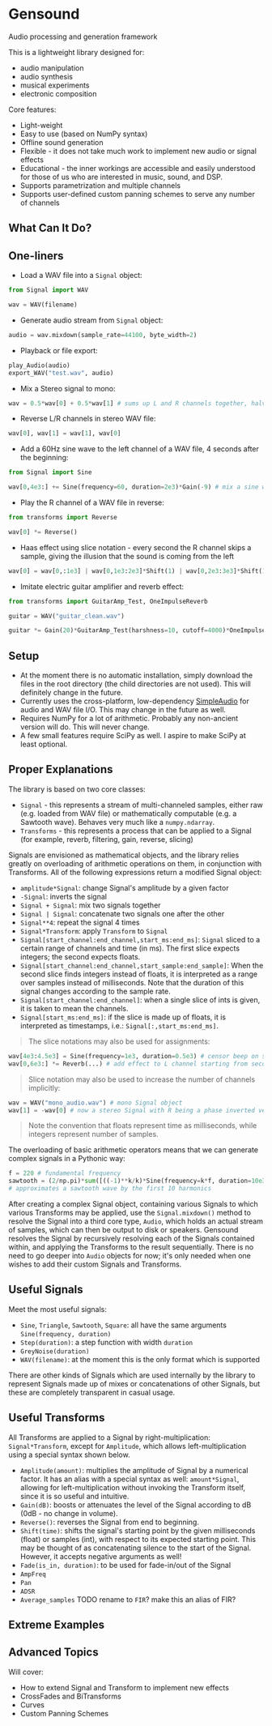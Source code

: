 # Gensound
Audio processing and generation framework


This is a lightweight library designed for:
* audio manipulation
* audio synthesis
* musical experiments
* electronic composition

Core features:
* Light-weight
* Easy to use (based on NumPy syntax)
* Offline sound generation
* Flexible - it does not take much work to implement new audio or signal effects
* Educational - the inner workings are accessible and easily understood for those of us who are interested in music, sound, and DSP.
* Supports parametrization and multiple channels
* Supports user-defined custom panning schemes to serve any number of channels

## What Can It Do?

## One-liners
* Load a WAV file into a `Signal` object:
```python
from Signal import WAV

wav = WAV(filename)
```

* Generate audio stream from `Signal` object:
```python
audio = wav.mixdown(sample_rate=44100, byte_width=2)
```

* Playback or file export:
```python
play_Audio(audio)
export_WAV("test.wav", audio)
```

* Mix a Stereo signal to mono:
```python
wav = 0.5*wav[0] + 0.5*wav[1] # sums up L and R channels together, halving the amplitudes
```

* Reverse L/R channels in stereo WAV file:
```python
wav[0], wav[1] = wav[1], wav[0]
```

* Add a 60Hz sine wave to the left channel of a WAV file, 4 seconds after the beginning:
```python
from Signal import Sine

wav[0,4e3:] += Sine(frequency=60, duration=2e3)*Gain(-9) # mix a sine wav to the L channel, starting at 4000ms
```

* Play the R channel of a WAV file in reverse:
```python
from transforms import Reverse

wav[0] *= Reverse()
```

* Haas effect using slice notation - every second the R channel skips a sample, giving the illusion that the sound is coming from the left
```python
wav[0] = wav[0,:1e3] | wav[0,1e3:2e3]*Shift(1) | wav[0,2e3:3e3]*Shift(1) ... # TODO check
```

* Imitate electric guitar amplifier and reverb effect:
```python
from transforms import GuitarAmp_Test, OneImpulseReverb

guitar = WAV("guitar_clean.wav")

guitar *= Gain(20)*GuitarAmp_Test(harshness=10, cutoff=4000)*OneImpulseReverb(mix=1.2, num=2000, curve="steep")
```

## Setup
* At the moment there is no automatic installation, simply download the files in the root directory (the child directories are not used). This will definitely change in the future.
* Currently uses the cross-platform, low-dependency [SimpleAudio](https://github.com/hamiltron/py-simple-audio) for audio and WAV file I/O. This may change in the future as well.
* Requires NumPy for a lot of arithmetic. Probably any non-ancient version will do. This will never change.
* A few small features require SciPy as well. I aspire to make SciPy at least optional.

## Proper Explanations

The library is based on two core classes:
* `Signal` - this represents a stream of multi-channeled samples, either raw (e.g. loaded from WAV file) or mathematically computable (e.g. a Sawtooth wave). Behaves very much like a `numpy.ndarray`.
* `Transforms` - this represents a process that can be applied to a Signal (for example, reverb, filtering, gain, reverse, slicing)

Signals are envisioned as mathematical objects, and the library relies greatly on overloading of arithmetic operations on them, in conjunction with Transforms. All of the following expressions return a modified Signal object:
* `amplitude*Signal`: change Signal's amplitude by a given factor
* `-Signal`: inverts the signal
* `Signal + Signal`: mix two signals together
* `Signal | Signal`: concatenate two signals one after the other
* `Signal**4`: repeat the signal 4 times
* `Signal*Transform`: apply `Transform` to `Signal`
* `Signal[start_channel:end_channel,start_ms:end_ms]`: `Signal` sliced to a certain range of channels and time (in ms). The first slice expects integers; the second expects floats.
* `Signal[start_channel:end_channel,start_sample:end_sample]`: When the second slice finds integers instead of floats, it is interpreted as a range over samples instead of milliseconds. Note that the duration of this signal changes according to the sample rate.
* `Signal[start_channel:end_channel]`: when a single slice of ints is given, it is taken to mean the channels.
* `Signal[start_ms:end_ms]`: if the slice is made up of floats, it is interpreted as timestamps, i.e.: `Signal[:,start_ms:end_ms]`.

> The slice notations may also be used for assignments:
```python
wav[4e3:4.5e3] = Sine(frequency=1e3, duration=0.5e3) # censor beep on seconds 4-4.5
wav[0,6e3:] *= Reverb(...) # add effect to L channel starting from second 6
```

> Slice notation may also be used to increase the number of channels implicitly:
```python
wav = WAV("mono_audio.wav") # mono Signal object
wav[1] = -wav[0] # now a stereo Signal with R being a phase inverted version of L
```

> Note the convention that floats represent time as milliseconds, while integers represent number of samples.

The overloading of basic arithmetic operators means that we can generate complex signals in a Pythonic way:
```python
f = 220 # fundamental frequency
sawtooth = (2/np.pi)*sum([((-1)**k/k)*Sine(frequency=k*f, duration=10e3) for k in range(1,11)])
# approximates a sawtooth wave by the first 10 harmonics
```

After creating a complex Signal object, containing various Signals to which various Transforms may be applied, use the `Signal.mixdown()` method to resolve the Signal into a third core type, `Audio`, which holds an actual stream of samples, which can then be output to disk or speakers. Gensound resolves the Signal by recursively resolving each of the Signals contained within, and applying the Transforms to the result sequentially. There is no need to go deeper into `Audio` objects for now; it's only needed when one wishes to add their custom Signals and Transforms.

## Useful Signals
Meet the most useful signals:
* `Sine`, `Triangle`, `Sawtooth`, `Square`: all have the same arguments `Sine(frequency, duration)`
* `Step(duration)`: a step function with width `duration`
* `GreyNoise(duration)`
* `WAV(filename)`: at the moment this is the only format which is supported

There are other kinds of Signals which are used internally by the library to represent Signals made up of mixes or concatenations of other Signals, but these are completely transparent in casual usage.

## Useful Transforms
All Transforms are applied to a Signal by right-multiplication: `Signal*Transform`, except for `Amplitude`, which allows left-multiplication using a special syntax shown below.
* `Amplitude(amount)`: multiplies the amplitude of Signal by a numerical factor. It has an alias with a special syntax as well: `amount*Signal`, allowing for left-multiplication without invoking the Transform itself, since it is so useful and intuitive.
* `Gain(dB)`: boosts or attenuates the level of the Signal according to dB (0dB - no change in volume).
* `Reverse()`: reverses the Signal from end to beginning.
* `Shift(time)`: shifts the signal's starting point by the given milliseconds (float) or samples (int), with respect to its expected starting point. This may be thought of as concatenating silence to the start of the Signal. However, it accepts negative arguments as well!
* `Fade(is_in, duration)`: to be used for fade-in/out of the Signal
* `AmpFreq`
* `Pan`
* `ADSR`
* `Average_samples` TODO rename to `FIR`? make this an alias of FIR?


## Extreme Examples


## Advanced Topics
Will cover:
* How to extend Signal and Transform to implement new effects
* CrossFades and BiTransforms
* Curves
* Custom Panning Schemes










